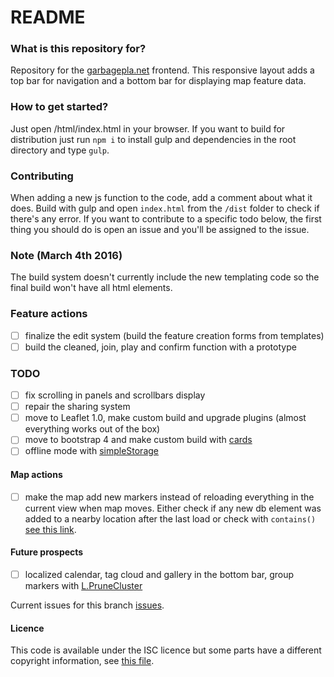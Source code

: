 # README #

### What is this repository for? ###
Repository for the [garbagepla.net](http://www.garbagepla.net) frontend. This responsive layout adds a top bar for navigation and a bottom bar for displaying map feature data.

### How to get started? ###
Just open /html/index.html in your browser. If you want to build for distribution just run `npm i` to install gulp and dependencies in the root directory and type `gulp`.

### Contributing
When adding a new js function to the code, add a comment about what it does. Build with gulp and open `index.html` from the `/dist` folder to check if there's any error. If you want to contribute to a specific todo below, the first thing you should do is open an issue and you'll be assigned to the issue.

### Note (March 4th 2016)
The build system doesn't currently include the new templating code so the final build won't have all html elements.

### Feature actions

- [ ] finalize the edit system (build the feature creation forms from templates)
- [ ] build the cleaned, join, play and confirm function with a prototype

### TODO
- [ ] fix scrolling in panels and scrollbars display
- [ ] repair the sharing system
- [ ] move to Leaflet 1.0, make custom build and upgrade plugins (almost everything works out of the box)
- [ ] move to bootstrap 4 and make custom build with [cards](http://v4-alpha.getbootstrap.com/components/card)
- [ ] offline mode with [simpleStorage](https://github.com/andris9/simpleStorage)

#### Map actions
- [ ] make the map add new markers instead of reloading everything in the current view when map moves. Either check if any new db element was added to a nearby location after the last load or check with `contains()` [see this link](http://leafletjs.com/reference.html#latlngbounds-contains).

#### Future prospects
- [ ] localized calendar, tag cloud and gallery in the bottom bar, group markers with [L.PruneCluster](https://github.com/SINTEF-9012/PruneCluster)

Current issues for this branch [issues](https://github.com/garbageplanet/web-ui/labels/branch%3Abottom-bar).

#### Licence
This code is available under the ISC licence but some parts have a different copyright information, see [this file](https://github.com/garbageplanet/web-ui/blob/dev/license.md).
